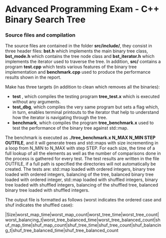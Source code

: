 # Advanced Programming Exam - C++ Binary Search Tree

### Source files and compilation

The source files are contained in the folder **src/include/**, they consist in three header files: **bst.h** which implements the main binary tree class, **bst_mode.h** which contains the tree node class and **bst_iterator.h** which implements the iterator used to traverse the tree.
In addition, **src/** contains a program **test.cpp** which tests various features of the binary tree implementation and **benchmark.cpp** used to produce the performance results shown in the report.

Make has three targets (in addition to clean which removes all the binaries):

- **test** , which compiles the testing program **tree_test.x** which is executed without any arguments.
- **test_dbg**, which compiles the very same program but sets a flag which, in turn, enables terminal printouts to the iterator that help to understand how the iterator is navigating through the tree.
- **benchmark**, which compiles the program **tree_benchmark.x** used to test the performance of the binary tree against std::map.

The benchmark is executed as **./tree_benchmark.x N_MAX N_MIN STEP OUTFILE**, and it will generate trees and std::maps with size incrementing in a loop from N_MIN to N_MAX with step STEP. For each size, the time of a full lookup of all the elements as well as the number of comparisons done in the process is gathered for every test. The test results are written in the file OUTFILE, if a full path is specified the directories will not automatically be created. 
The tests are: std::map loaded with ordered integers, binary tree loaded with ordered integers, balancing of the tree, balanced binary tree loaded with ordered integer, std::map loaded with shuffled integers, binary tree loaded with shuffled integers, balancing of the shuffled tree, balanced binary tree loaded with shuffled integers.

The output file is formatted as follows (worst indicates the ordered case and shuf indicates the shuffled case):

|Size|worst_map_time|worst_map_count|worst_tree_time|worst_tree_count|worst_balancing_t|worst_tree_balanced_time|worst_tree_balanced_count|shuf_map_time|shuf_map_count|shuf_tree_time|shuf_tree_count|shuf_balancing_t|shuf_tree_balanced_time|shuf_tree_balanced_count

